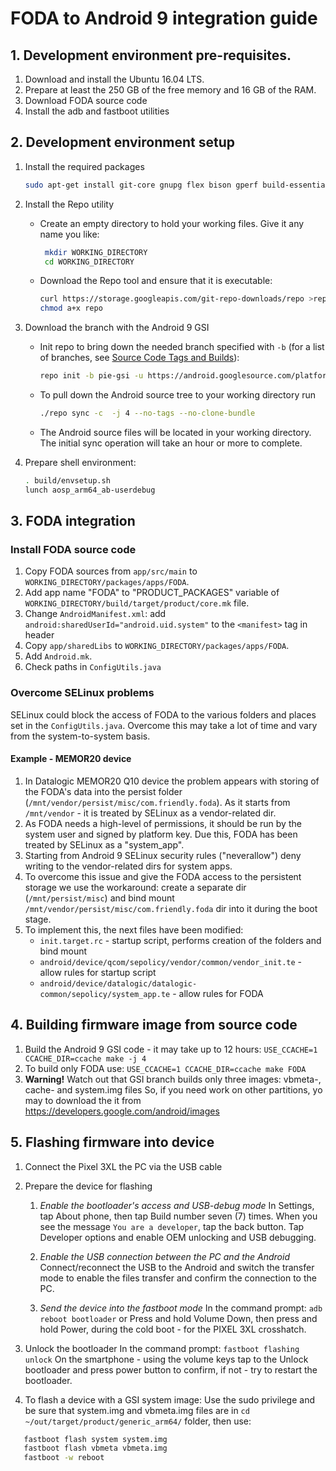 # FODA to Android 9 integration guide


## 1. Development environment pre-requisites.

1. Download and install the Ubuntu 16.04 LTS.
1. Prepare at least the 250 GB of the free memory and 16 GB of the RAM.
1. Download FODA source code
1. Install the adb and fastboot utilities


## 2. Development environment setup
1. Install the required packages
   ```bash
   sudo apt-get install git-core gnupg flex bison gperf build-essential zip curl zlib1g-dev gcc-multilib g++-multilib libc6-dev-i386 lib32ncurses5-dev x11proto-core-dev libx11-dev lib32z-dev libgl1-mesa-dev libxml2-utils xsltproc unzip
   ```
1. Install the Repo utility

   - Create an empty directory to hold your working files. Give it any name you like:
      ```bash
       mkdir WORKING_DIRECTORY
       cd WORKING_DIRECTORY
      ```
   - Download the Repo tool and ensure that it is executable:
        ```bash
        curl https://storage.googleapis.com/git-repo-downloads/repo >repo
        chmod a+x repo
        ```

1. Download the branch with the Android 9 GSI

   - Init repo to bring down the needed branch specified with `-b` (for a list of branches, see [Source Code Tags and Builds](https://source.android.com/setup/start/build-numbers.html#source-code-tags-and-builds)): 
       ```bash
       repo init -b pie-gsi -u https://android.googlesource.com/platform/manifest
       ```
    - To pull down the Android source tree to your working directory run
      ```      bash
      ./repo sync -c  -j 4 --no-tags --no-clone-bundle
      ```
      
   - The Android source files will be located in your working directory. The initial sync operation will take an hour or more to complete.

1. Prepare shell environment:
    ```bash
    . build/envsetup.sh
    lunch aosp_arm64_ab-userdebug
    ```

## 3. FODA integration

### Install FODA source code
1. Copy FODA sources from `app/src/main` to `WORKING_DIRECTORY/packages/apps/FODA`.
1. Add app name "FODA" to "PRODUCT_PACKAGES" variable of `WORKING_DIRECTORY/build/target/product/core.mk`  file.
1. Change `AndroidManifest.xml`: add `android:sharedUserId="android.uid.system"` to the `<manifest>` tag in header
1. Copy `app/sharedLibs` to `WORKING_DIRECTORY/packages/apps/FODA`.
1. Add `Android.mk`.
1. Check paths in `ConfigUtils.java`

### Overcome SELinux problems
SELinux could block the access of FODA to the various folders and places set in the  `ConfigUtils.java`. Overcome this may take a lot of time and vary from the system-to-system basis.

#### Example - MEMOR20 device
1. In Datalogic MEMOR20 Q10 device the problem appears with storing of the FODA's data into the persist folder (`/mnt/vendor/persist/misc/com.friendly.foda`). As it starts from `/mnt/vendor` - it is treated by SELinux as a vendor-related dir. 
1. As FODA needs a high-level of permissions, it should be run by the system user and signed by platform key. Due this, FODA has been treated by SELinux as a "system_app". 
1. Starting from Android 9 SELinux security rules ("neverallow") deny writing to the vendor-related dirs for system apps. 
1. To overcome this issue and give the FODA access to the persistent storage we use the workaround: create a separate dir (`/mnt/persist/misc`) and bind mount `/mnt/vendor/persist/misc/com.friendly.foda` dir into it during the boot stage.
1. To implement this, the next files have been modified:
   - `init.target.rc` - startup script, performs creation of the folders and bind mount
   - `android/device/qcom/sepolicy/vendor/common/vendor_init.te` - allow rules for startup script
   - `android/device/datalogic/datalogic-common/sepolicy/system_app.te` - allow rules for FODA


## 4. Building firmware image from source code

1. Build the Android 9 GSI code  - it may take up to 12 hours:  `USE_CCACHE=1 CCACHE_DIR=ccache make -j 4`
1. To build only FODA use: `USE_CCACHE=1 CCACHE_DIR=ccache make FODA`
1. **Warning!** Watch out that GSI branch builds only three images: vbmeta-, cache- and system.img files So, if you need work on other partitions, yo may to download the it from <https://developers.google.com/android/images>

## 5. Flashing firmware into device
1. Connect the Pixel 3XL the PC via the USB cable
1. Prepare the device for flashing

    1. *Enable the bootloader's access and USB-debug mode*
    In Settings, tap About phone, then tap Build number seven (7) times.
    When you see the message `You are a developer`, tap the back button.
    Tap Developer options and enable OEM unlocking and USB debugging.

    2. *Enable the USB connection between the PC and the Android*
    Connect/reconnect the USB to the Android and switch the transfer mode to enable the files transfer and confirm the connection to the PC.

    3. *Send the device into the fastboot mode*
    In the command prompt: `adb reboot bootloader`
    or Press and hold Volume Down, then press and hold Power, during the cold boot - for the PIXEL 3XL crosshatch.
    
1. Unlock the bootloader
    In the command prompt: `fastboot flashing unlock`
    On the smartphone - using the volume keys tap to the Unlock bootloader and press power button to confirm, if not - try to restart the bootloader.
    
1. To flash a device with a GSI system image: Use the sudo privilege and be sure that system.img and vbmeta.img files are in `cd ~/out/target/product/generic_arm64/` folder, then use:
   
 ```bash
    fastboot flash system system.img
    fastboot flash vbmeta vbmeta.img
    fastboot -w reboot      
 ```

   


